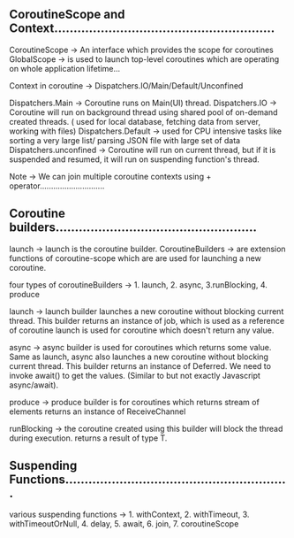 ## CoroutineScope and Context.........................................................

CoroutineScope -> An interface which provides the scope for coroutines
GlobalScope ->  is used to launch top-level coroutines which are operating on whole application lifetime...

Context in coroutine -> Dispatchers.IO/Main/Default/Unconfined

Dispatchers.Main -> Coroutine runs on Main(UI) thread.
Dispatchers.IO -> Coroutine will run on background thread using shared pool of on-demand created threads. ( used for local database, fetching data from server, working with files)
Dispatchers.Default -> used for CPU intensive tasks like sorting a very large list/ parsing JSON file with large set of data
Dispatchers.unconfined -> Coroutine will run on current thread, but if it is suspended and resumed, it will run on suspending function's thread.

Note -> We can join multiple coroutine contexts using + operator.............................


## Coroutine builders....................................................

launch -> launch is the coroutine builder.
CoroutineBuilders -> are extension functions of coroutine-scope which are are used for launching a new coroutine.

four types of coroutineBuilders -> 1. launch, 2. async, 3.runBlocking, 4. produce

launch -> launch builder launches a new coroutine without blocking current thread. 
          This builder returns an instance of job, which is used as a reference of coroutine
          launch is used for coroutine which doesn't return any value.

async -> async builder is used for coroutines which returns some value.
         Same as launch, async also launches a new coroutine without blocking current thread.
         This builder returns an instance of Deferred<T>. We need to invoke await() to get the values.
        (Similar to but not exactly Javascript async/await).

produce -> produce builder is for coroutines which returns stream of elements
            returns an instance of ReceiveChannel

runBlocking -> the coroutine created using this builder will block the thread during execution.
               returns a result of type T.


## Suspending Functions..........................................................

various suspending functions -> 1. withContext, 2. withTimeout, 3. withTimeoutOrNull, 4. delay, 5. await, 6. join, 7. coroutineScope
